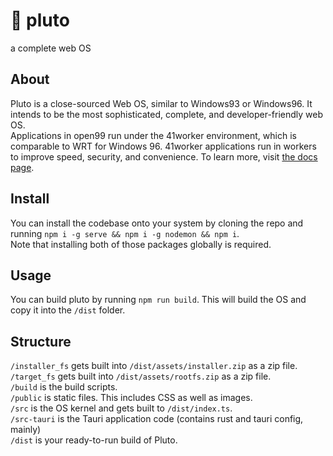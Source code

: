 # 🌌 pluto
a complete web OS
## About
Pluto is a close-sourced Web OS, similar to Windows93 or Windows96. It intends to be the most sophisticated, complete, and developer-friendly web OS.  
Applications in open99 run under the 41worker environment, which is comparable to WRT for Windows 96. 41worker applications run in workers to improve speed, security, and convenience. To learn more, visit [the docs page](https://developers.pluto.stretch.wtf/learn/api/41worker).
## Install
You can install the codebase onto your system by cloning the repo and running `npm i -g serve && npm i -g nodemon && npm i`.  
Note that installing both of those packages globally is required.
## Usage
You can build pluto by running `npm run build`. This will build the OS and copy it into the `/dist` folder.
## Structure
`/installer_fs` gets built into `/dist/assets/installer.zip` as a zip file.  
`/target_fs` gets built into `/dist/assets/rootfs.zip` as a zip file.  
`/build` is the build scripts.  
`/public` is static files. This includes CSS as well as images.  
`/src` is the OS kernel and gets built to `/dist/index.ts`.  
`/src-tauri` is the Tauri application code (contains rust and tauri config, mainly)  
`/dist` is your ready-to-run build of Pluto.  
